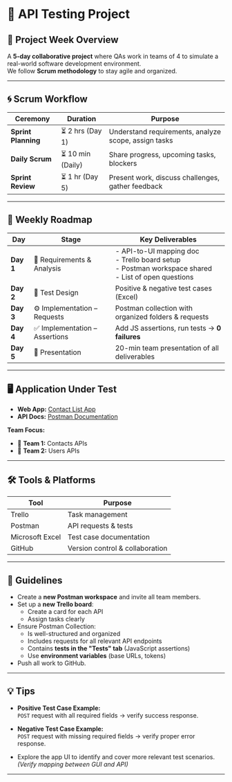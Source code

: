 # 📌 API Testing Project

## 📅 Project Week Overview  
A **5-day collaborative project** where QAs work in teams of 4 to simulate a real-world software development environment.  
We follow **Scrum methodology** to stay agile and organized.

---

## 🌀 Scrum Workflow

| Ceremony | Duration | Purpose |
|----------|----------|---------|
| **Sprint Planning** | ⏳ 2 hrs (Day 1) | Understand requirements, analyze scope, assign tasks |
| **Daily Scrum** | ⏳ 10 min (Daily) | Share progress, upcoming tasks, blockers |
| **Sprint Review** | ⏳ 1 hr (Day 5) | Present work, discuss challenges, gather feedback |

---

## 📆 Weekly Roadmap

| Day | Stage | Key Deliverables |
|-----|-------|------------------|
| **Day 1** | 📝 Requirements & Analysis | - API-to-UI mapping doc<br>- Trello board setup<br>- Postman workspace shared<br>- List of open questions |
| **Day 2** | 🎯 Test Design | Positive & negative test cases (Excel) |
| **Day 3** | ⚙️ Implementation – Requests | Postman collection with organized folders & requests |
| **Day 4** | ✅ Implementation – Assertions | Add JS assertions, run tests → **0 failures** |
| **Day 5** | 🎤 Presentation | 20-min team presentation of all deliverables |

---

## 🖥 Application Under Test

- **Web App:** [Contact List App](https://thinking-tester-contact-list.herokuapp.com/)  
- **API Docs:** [Postman Documentation](https://documenter.getpostman.com/view/4012288/TzK2bEa8)

**Team Focus:**
- 👥 **Team 1:** Contacts APIs  
- 👤 **Team 2:** Users APIs  

---

## 🛠 Tools & Platforms

| Tool | Purpose |
|------|---------|
| Trello | Task management |
| Postman | API requests & tests |
| Microsoft Excel | Test case documentation |
| GitHub | Version control & collaboration |

---

## 📏 Guidelines

- Create a **new Postman workspace** and invite all team members.
- Set up a **new Trello board**:
  - Create a card for each API
  - Assign tasks clearly
- Ensure Postman Collection:
  - Is well-structured and organized
  - Includes requests for all relevant API endpoints
  - Contains **tests in the "Tests" tab** (JavaScript assertions)
  - Use **environment variables** (base URLs, tokens)
- Push all work to GitHub.

---

## 💡 Tips

- **Positive Test Case Example:**  
  `POST` request with all required fields → verify success response.

- **Negative Test Case Example:**  
  `POST` request with missing required fields → verify proper error response.

- Explore the app UI to identify and cover more relevant test scenarios.  
  *(Verify mapping between GUI and API)*

---

